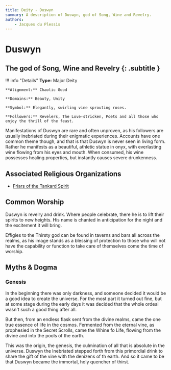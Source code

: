 ```yaml
---
title: Deity - Duswyn
summary: A description of Duswyn, god of Song, Wine and Revelry.
authors:
    - Jacques du Plessis
---
```

# Duswyn
## The god of Song, Wine and Revelry {: .subtitle }

!!! info "Details"
    **Type:** Major Deity

    **Alignment:** Chaotic Good

    **Domains:** Beauty, Unity

    **Symbol:** Elegantly, swirling vine sprouting roses.

    **Followers:** Revelers, The Love-stricken, Poets and all those who enjoy the thrill of the feast.

Manifestations of Duswyn are rare and often unproven, as his followers are usually inebriated during their enigmatic experiences. Accounts have one common theme though, and that is that Duswyn is never seen in living form.  Rather he manifests as a beautiful, athletic statue in onyx, with everlasting wine flowing from his eyes and mouth.  When consumed, his wine possesses healing properties, but instantly causes severe drunkenness.

## Associated Religious Organizations
* [Friars of the Tankard Spirit](/religion/organizations/friars_of_the_tankard)

## Common Worship
Duswyn is revelry and drink.  Where people celebrate, there he is to lift their spirits to new heights. His name is chanted in anticipation for the night and the excitement it will bring.

Effigies to the Thirsty god can be found in taverns and bars all across the realms, as his image stands as a blessing of protection to those who will not have the capability or function to take care of themselves come the time of worship.

## Myths & Dogma
### Genesis
In the beginning there was only darkness, and someone decided it would be a good idea to create the universe. For the most part it turned out fine, but at some stage during the early days it was decided that the whole ordeal wasn't such a good thing after all.

But then, from an endless flask sent from the divine realms, came the one true essence of life in the cosmos. Fermented from the eternal vine, as prophesied in the Secret Scrolls, came the Whine fo Life, flowing from the divine and into the pools of the earth.

This was the origin, the genesis, the culmination of all that is absolute in the universe. Duswyn the Inebriated stepped forth from this primordial drink to share the gift of the vine with the denizens of th earth. And so it came to be that Duswyn became the immortal, holy quencher of thirst.